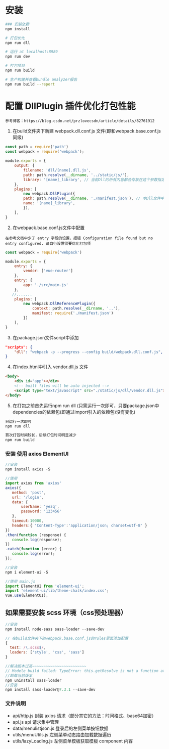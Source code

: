 # 安装

``` bash
### 安装依赖
npm install

# 打包优化
npm run dll

# 运行 at localhost:8989
npm run dev

# 打包项目
npm run build

# 生产构建并查看bundle analyzer报告
npm run build --report
```

# 配置 DllPlugin 插件优化打包性能
`参考博客：https://blog.csdn.net/przlovecsdn/article/details/82761912`
1.  在build文件夹下新建 webpack.dll.conf.js 文件(即和webpack.base.conf.js同级)
```js
const path = require('path')
const webpack = require('webpack');
 
module.exports = {
    output: {
        filename: 'dll/[name].dll.js',
        path: path.resolve(__dirname, '../static/js/'),
        library: '[name]_library', // 当前Dll的所有内容都会存放在这个参数指定变量名的一个全局变量下，注意与DllPlugin的name参数保持一致
    },
    plugins: [
        new webpack.DllPlugin({
        path: path.resolve(__dirname, './manifest.json'), // 本Dll文件中各模块的索引，供DllReferencePlugin读取使用
        name: '[name]_library',
        }),
    ],
}
```
2. 在webpack.base.conf.js文件中配置 

`在参考文档中少了 entry 字段的设置，报错 Configuration file found but no entry configured. 请自行设置需要优化打包项`
```js
const webpack = require('webpack')

module.exports = {
    entry: {
        vendor: ['vue-router']
    },
    entry: {
        app: './src/main.js'
    },
   //.......
    plugins: [
        new webpack.DllReferencePlugin({
            context: path.resolve(__dirname, '..'),
            manifest: require('./manifest.json')
        })
    ],
}
```
3. 在package.json文件script中添加
```json
"scripts": {
    "dll": "webpack -p --progress --config build/webpack.dll.conf.js",
}
```
4. 在index.html中引入 vendor.dll.js 文件
```html
<body>
    <div id="app"></div>
    <!-- built files will be auto injected -->
    <script type="text/javascript" src="./static/js/dll/vendor.dll.js"></script>
</body>
```
5. 在打包之前首先运行npm run dll  (只需运行一次即可，只要package.json中dependencies的依赖包(即通过import引入的依赖包)没有变化)
```bash
只运行一次即可
npm run dll

首次打包时间较长，后续打包时间明显减少
npm run build
```

 ### 安装 使用 axios ElementUI
 ```js
//安装
npm install axios -S

//使用
import axios from 'axios'
axios({
    method: 'post',
    url: '/login',
    data: {
        userName: 'yezq',
        password: '123456'
    },
    timeout:10000,
    headers:{ 'Content-Type':'application/json; charset=utf-8' }
})
.then(function (response) {
    console.log(response);
})
.catch(function (error) {
    console.log(error);
});
 ```
 ```js
//安装
npm i element-ui -S

//使用 main.js
import ElementUI from 'element-ui';
import 'element-ui/lib/theme-chalk/index.css';
Vue.use(ElementUI);
 ```

 ## 如果需要安装 scss 环境（css预处理器）
  ```js
//安装
npm install node-sass sass-loader --save-dev

// 在build文件夹下的webpack.base.conf.js的rules里面添加配置
{
    test: /\.scss$/,
    loaders: ['style', 'css', 'sass']
}

//解决版本过高~~~~~~~~~~~~~~~~~~~~~~~~
// Modele build failed: TypeError: this.getResolve is not a function at Object.loader...
//卸载当前版本   
npm uninstall sass-loader
//安装     
npm install sass-loader@7.3.1 --save-dev
 ```

### 文件说明
+ api/http.js 封装 axios 请求（部分其它的方法：时间格式、base64加密）
+ api.js api 请求集中管理
+ data/menulistjson.js  登录后的左侧菜单按钮数据
+ utils/menuUtils.js 左侧菜单动态路由加载数据遍历
+ utils/lazyLoading.js  左侧菜单模板获取模板 component 内容

